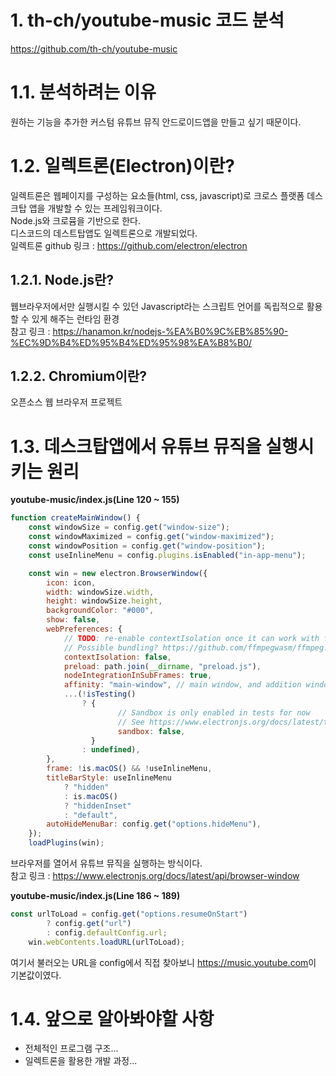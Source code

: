 # 1. th-ch/youtube-music 코드 분석
<https://github.com/th-ch/youtube-music>

# 1.1. 분석하려는 이유
원하는 기능을 추가한 커스텀 유튜브 뮤직 안드로이드앱을 만들고 싶기 때문이다.
<br>

# 1.2. 일렉트론(Electron)이란?
일렉트론은 웹페이지를 구성하는 요소들(html, css, javascript)로 크로스 플랫폼 데스크탑 앱을 개발할 수 있는 프레임워크이다.
<br>
Node.js와 크로뮴을 기반으로 한다.
<br>
디스코드의 데스트탑앱도 일렉트론으로 개발되었다.
<br>
일렉트론 github 링크 : <https://github.com/electron/electron>
<br>
## 1.2.1. Node.js란?
웹브라우저에서만 실행시킬 수 있던 Javascript라는 스크립트 언어를 독립적으로 활용할 수 있게 해주는 런타임 환경
<br>
참고 링크 : <https://hanamon.kr/nodejs-%EA%B0%9C%EB%85%90-%EC%9D%B4%ED%95%B4%ED%95%98%EA%B8%B0/>
<br>
## 1.2.2. Chromium이란?
오픈소스 웹 브라우저 프로젝트
<br>


# 1.3. 데스크탑앱에서 유튜브 뮤직을 실행시키는 원리

**youtube-music/index.js(Line 120 ~ 155)**
```javascript
function createMainWindow() {
	const windowSize = config.get("window-size");
	const windowMaximized = config.get("window-maximized");
	const windowPosition = config.get("window-position");
	const useInlineMenu = config.plugins.isEnabled("in-app-menu");

	const win = new electron.BrowserWindow({
		icon: icon,
		width: windowSize.width,
		height: windowSize.height,
		backgroundColor: "#000",
		show: false,
		webPreferences: {
			// TODO: re-enable contextIsolation once it can work with ffmepg.wasm
			// Possible bundling? https://github.com/ffmpegwasm/ffmpeg.wasm/issues/126
			contextIsolation: false,
			preload: path.join(__dirname, "preload.js"),
			nodeIntegrationInSubFrames: true,
			affinity: "main-window", // main window, and addition windows should work in one process
			...(!isTesting()
				? {
						// Sandbox is only enabled in tests for now
						// See https://www.electronjs.org/docs/latest/tutorial/sandbox#preload-scripts
						sandbox: false,
				  }
				: undefined),
		},
		frame: !is.macOS() && !useInlineMenu,
		titleBarStyle: useInlineMenu
			? "hidden"
			: is.macOS()
			? "hiddenInset"
			: "default",
		autoHideMenuBar: config.get("options.hideMenu"),
	});
	loadPlugins(win);
```
브라우저를 열어서 유튜브 뮤직을 실행하는 방식이다.
<br>
참고 링크 : <https://www.electronjs.org/docs/latest/api/browser-window>
<br>

**youtube-music/index.js(Line 186 ~ 189)**
```javascript
const urlToLoad = config.get("options.resumeOnStart")
		? config.get("url")
		: config.defaultConfig.url;
	win.webContents.loadURL(urlToLoad);
```
여기서 불러오는 URL을 config에서 직접 찾아보니 <https://music.youtube.com>이 기본값이였다.
<br>

# 1.4. 앞으로 알아봐야할 사항
- 전체적인 프로그램 구조...
- 일렉트론을 활용한 개발 과정...
<br>
